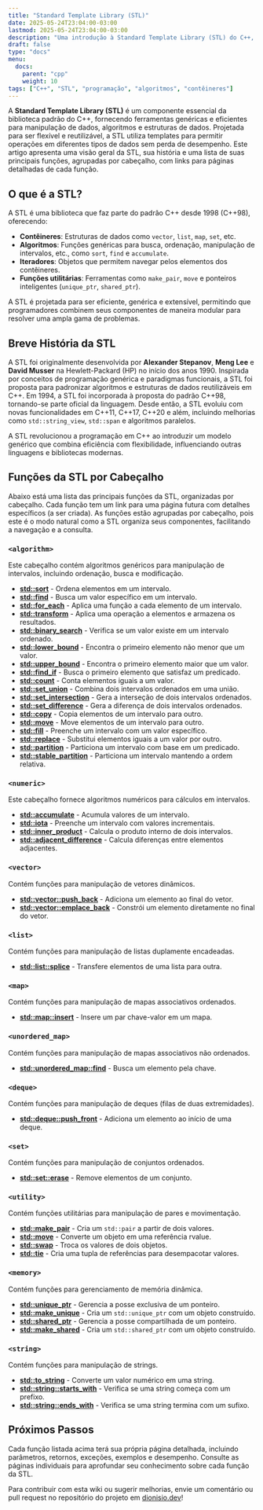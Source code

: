 ```yaml
---
title: "Standard Template Library (STL)"
date: 2025-05-24T23:04:00-03:00
lastmod: 2025-05-24T23:04:00-03:00
description: "Uma introdução à Standard Template Library (STL) do C++, sua história e uma lista de funções agrupadas por cabeçalho."
draft: false
type: "docs"
menu:
  docs:
    parent: "cpp"
    weight: 10
tags: ["C++", "STL", "programação", "algoritmos", "contêineres"]
---
```


A **Standard Template Library (STL)** é um componente essencial da biblioteca padrão do C++, fornecendo ferramentas genéricas e eficientes para manipulação de dados, algoritmos e estruturas de dados. Projetada para ser flexível e reutilizável, a STL utiliza templates para permitir operações em diferentes tipos de dados sem perda de desempenho. Este artigo apresenta uma visão geral da STL, sua história e uma lista de suas principais funções, agrupadas por cabeçalho, com links para páginas detalhadas de cada função.

## O que é a STL?

A STL é uma biblioteca que faz parte do padrão C++ desde 1998 (C++98), oferecendo:

- **Contêineres**: Estruturas de dados como `vector`, `list`, `map`, `set`, etc.
- **Algoritmos**: Funções genéricas para busca, ordenação, manipulação de intervalos, etc., como `sort`, `find` e `accumulate`.
- **Iteradores**: Objetos que permitem navegar pelos elementos dos contêineres.
- **Funções utilitárias**: Ferramentas como `make_pair`, `move` e ponteiros inteligentes (`unique_ptr`, `shared_ptr`).

A STL é projetada para ser eficiente, genérica e extensível, permitindo que programadores combinem seus componentes de maneira modular para resolver uma ampla gama de problemas.

## Breve História da STL

A STL foi originalmente desenvolvida por **Alexander Stepanov**, **Meng Lee** e **David Musser** na Hewlett-Packard (HP) no início dos anos 1990. Inspirada por conceitos de programação genérica e paradigmas funcionais, a STL foi proposta para padronizar algoritmos e estruturas de dados reutilizáveis em C++. Em 1994, a STL foi incorporada à proposta do padrão C++98, tornando-se parte oficial da linguagem. Desde então, a STL evoluiu com novas funcionalidades em C++11, C++17, C++20 e além, incluindo melhorias como `std::string_view`, `std::span` e algoritmos paralelos.

A STL revolucionou a programação em C++ ao introduzir um modelo genérico que combina eficiência com flexibilidade, influenciando outras linguagens e bibliotecas modernas.

## Funções da STL por Cabeçalho

Abaixo está uma lista das principais funções da STL, organizadas por cabeçalho. Cada função tem um link para uma página futura com detalhes específicos (a ser criada). As funções estão agrupadas por cabeçalho, pois este é o modo natural como a STL organiza seus componentes, facilitando a navegação e a consulta.

### `<algorithm>`

Este cabeçalho contém algoritmos genéricos para manipulação de intervalos, incluindo ordenação, busca e modificação.

- [**std::sort**](/cpp/stl/algorithm/sort/) - Ordena elementos em um intervalo.
- [**std::find**](/cpp/stl/algorithm/find/) - Busca um valor específico em um intervalo.
- [**std::for_each**](/stl/algorithm/for_each/) - Aplica uma função a cada elemento de um intervalo.
- [**std::transform**](/stl/algorithm/transform/) - Aplica uma operação a elementos e armazena os resultados.
- [**std::binary_search**](/stl/algorithm/binary_search/) - Verifica se um valor existe em um intervalo ordenado.
- [**std::lower_bound**](/stl/algorithm/lower_bound/) - Encontra o primeiro elemento não menor que um valor.
- [**std::upper_bound**](/stl/algorithm/upper_bound/) - Encontra o primeiro elemento maior que um valor.
- [**std::find_if**](/stl/algorithm/find_if/) - Busca o primeiro elemento que satisfaz um predicado.
- [**std::count**](/stl/algorithm/count/) - Conta elementos iguais a um valor.
- [**std::set_union**](/stl/algorithm/set_union/) - Combina dois intervalos ordenados em uma união.
- [**std::set_intersection**](/stl/algorithm/set_intersection/) - Gera a interseção de dois intervalos ordenados.
- [**std::set_difference**](/stl/algorithm/set_difference/) - Gera a diferença de dois intervalos ordenados.
- [**std::copy**](/stl/algorithm/copy/) - Copia elementos de um intervalo para outro.
- [**std::move**](/stl/algorithm/move/) - Move elementos de um intervalo para outro.
- [**std::fill**](/stl/algorithm/fill/) - Preenche um intervalo com um valor específico.
- [**std::replace**](/stl/algorithm/replace/) - Substitui elementos iguais a um valor por outro.
- [**std::partition**](/stl/algorithm/partition/) - Particiona um intervalo com base em um predicado.
- [**std::stable_partition**](/stl/algorithm/stable_partition/) - Particiona um intervalo mantendo a ordem relativa.

### `<numeric>`

Este cabeçalho fornece algoritmos numéricos para cálculos em intervalos.

- [**std::accumulate**](/stl/numeric/accumulate/) - Acumula valores de um intervalo.
- [**std::iota**](/stl/numeric/iota/) - Preenche um intervalo com valores incrementais.
- [**std::inner_product**](/stl/numeric/inner_product/) - Calcula o produto interno de dois intervalos.
- [**std::adjacent_difference**](/stl/numeric/adjacent_difference/) - Calcula diferenças entre elementos adjacentes.

### `<vector>`

Contém funções para manipulação de vetores dinâmicos.

- [**std::vector::push_back**](/stl/vector/push_back/) - Adiciona um elemento ao final do vetor.
- [**std::vector::emplace_back**](/stl/vector/emplace_back/) - Constrói um elemento diretamente no final do vetor.

### `<list>`

Contém funções para manipulação de listas duplamente encadeadas.

- [**std::list::splice**](/stl/list/splice/) - Transfere elementos de uma lista para outra.

### `<map>`

Contém funções para manipulação de mapas associativos ordenados.

- [**std::map::insert**](/stl/map/insert/) - Insere um par chave-valor em um mapa.

### `<unordered_map>`

Contém funções para manipulação de mapas associativos não ordenados.

- [**std::unordered_map::find**](/stl/unordered_map/find/) - Busca um elemento pela chave.

### `<deque>`

Contém funções para manipulação de deques (filas de duas extremidades).

- [**std::deque::push_front**](/stl/deque/push_front/) - Adiciona um elemento ao início de uma deque.

### `<set>`

Contém funções para manipulação de conjuntos ordenados.

- [**std::set::erase**](/stl/set/erase/) - Remove elementos de um conjunto.

### `<utility>`

Contém funções utilitárias para manipulação de pares e movimentação.

- [**std::make_pair**](/stl/utility/make_pair/) - Cria um `std::pair` a partir de dois valores.
- [**std::move**](/stl/utility/move/) - Converte um objeto em uma referência rvalue.
- [**std::swap**](/stl/utility/swap/) - Troca os valores de dois objetos.
- [**std::tie**](/stl/tuple/tie/) - Cria uma tupla de referências para desempacotar valores.

### `<memory>`

Contém funções para gerenciamento de memória dinâmica.

- [**std::unique_ptr**](/stl/memory/unique_ptr/) - Gerencia a posse exclusiva de um ponteiro.
- [**std::make_unique**](/stl/memory/make_unique/) - Cria um `std::unique_ptr` com um objeto construído.
- [**std::shared_ptr**](/stl/memory/shared_ptr/) - Gerencia a posse compartilhada de um ponteiro.
- [**std::make_shared**](/stl/memory/make_shared/) - Cria um `std::shared_ptr` com um objeto construído.

### `<string>`

Contém funções para manipulação de strings.

- [**std::to_string**](/stl/string/to_string/) - Converte um valor numérico em uma string.
- [**std::string::starts_with**](/stl/string/starts_with/) - Verifica se uma string começa com um prefixo.
- [**std::string::ends_with**](/stl/string/ends_with/) - Verifica se uma string termina com um sufixo.

## Próximos Passos

Cada função listada acima terá sua própria página detalhada, incluindo parâmetros, retornos, exceções, exemplos e desempenho. Consulte as páginas individuais para aprofundar seu conhecimento sobre cada função da STL.

Para contribuir com esta wiki ou sugerir melhorias, envie um comentário ou pull request no repositório do projeto em [dionisio.dev](https://dionisio.dev)!